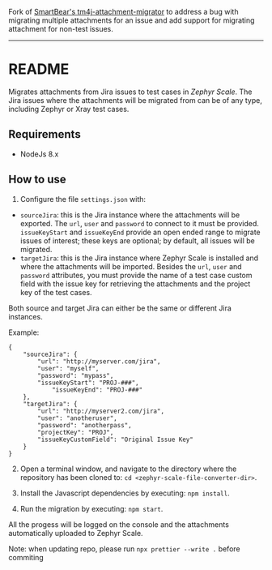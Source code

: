 Fork of [SmartBear's tm4j-attachment-migrator](https://bitbucket.org/smartbeartm4j/tm4j-attachment-migrator) to address
a bug with migrating multiple attachments for an issue and add support for migrating attachment for non-test issues.

---

# README

Migrates attachments from Jira issues to test cases in _Zephyr Scale_. The Jira issues where the attachments will be migrated from can be of any type, including Zephyr or Xray test cases.

## Requirements

- NodeJs 8.x

## How to use

1. Configure the file `settings.json` with:

- `sourceJira`: this is the Jira instance where the attachments will be exported. The `url`, `user` and `password` to connect to it must be provided. `issueKeyStart` and `issueKeyEnd` provide an open ended range to migrate issues of interest; these keys are optional; by default, all issues will be migrated.
- `targetJira`: this is the Jira instance where Zephyr Scale is installed and where the attachments will be imported. Besides the `url`, `user` and `password` attributes, you must provide the name of a test case custom field with the issue key for retrieving the attachments and the project key of the test cases.

Both source and target Jira can either be the same or different Jira instances.

Example:

```
{
	"sourceJira": {
		"url": "http://myserver.com/jira",
		"user": "myself",
		"password": "mypass",
		"issueKeyStart": "PROJ-###",
    		"issueKeyEnd": "PROJ-###"
	},
	"targetJira": {
		"url": "http://myserver2.com/jira",
		"user": "anotheruser",
		"password": "anotherpass",
		"projectKey": "PROJ",
		"issueKeyCustomField": "Original Issue Key"
	}
}
```

2. Open a terminal window, and navigate to the directory where the repository has been cloned to: `cd <zephyr-scale-file-converter-dir>`.

3. Install the Javascript dependencies by executing: `npm install`.

4. Run the migration by executing: `npm start`.

All the progess will be logged on the console and the attachments automatically uploaded to Zephyr Scale.

Note: when updating repo, please run `npx prettier --write .` before commiting

